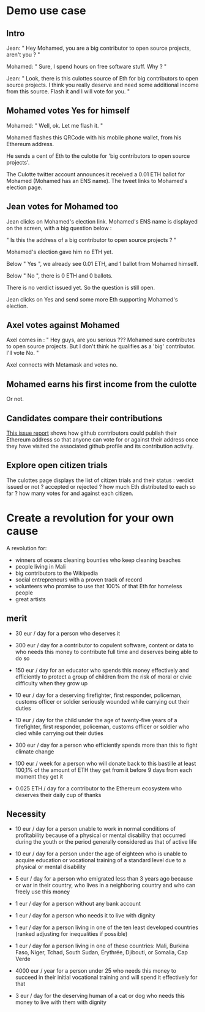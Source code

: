# Demo use case

## Intro

Jean: " Hey Mohamed, you are a big contributor to open source projects, aren't you ? "

Mohamed: " Sure, I spend hours on free software stuff. Why ? "

Jean: " Look, there is this culottes source of Eth for big contributors to open source projects. I think you really deserve and need some additional income from this source. Flash it and I will vote for you. "

## Mohamed votes Yes for himself

Mohamed: " Well, ok. Let me flash it. "

Mohamed flashes this QRCode with his mobile phone wallet, from his Ethereum address.

He sends a cent of Eth to the culotte for 'big contributors to open source projects'.

The Culotte twitter account announces it received a 0.01 ETH ballot for Mohamed (Mohamed has an ENS name). The tweet links to Mohamed's election page.

## Jean votes for Mohamed too

Jean clicks on Mohamed's election link. Mohamed's ENS name is displayed on the screen, with a big question below :

" Is this the address of a big contributor to open source projects ? "

Mohamed's election gave him no ETH yet.

Below " Yes ", we already see 0.01 ETH, and 1 ballot from Mohamed himself.

Below " No ", there is 0 ETH and 0 ballots.

There is no verdict issued yet. So the question is still open.

Jean clicks on Yes and send some more Eth supporting Mohamed's election.

## Axel votes against Mohamed

Axel comes in : " Hey guys, are you serious ??? Mohamed sure contributes to open source projects. But I don't think he qualifies as a 'big' contributor. I'll vote No. "

Axel connects with Metamask and votes no.

## Mohamed earns his first income from the culotte

Or not.

## Candidates compare their contributions

[This issue report](https://github.com/Siggg/culottes/issues/1) shows how github contributors could publish their Ethereum address so that anyone can vote for or against their address once they have visited the associated github profile and its contribution activity.

## Explore open citizen trials

The culottes page displays the list of citizen trials and their status : verdict issued or not ? accepted or rejected ? how much Eth distributed to each so far ? how many votes for and against each citizen.

# Create a revolution for your own cause

A revolution for:

* winners of oceans cleaning bounties who keep cleaning beaches
* people living in Mali
* big contributors to the Wikipedia
* social entrepreneurs with a proven track of record
* volunteers who promise to use that 100% of that Eth for homeless people
* great artists

## merit

* 30 eur / day for a person who deserves it

* 300 eur / day for a contributor to copulent software, content or data to who needs this money to  contribute full time and deserves being able to do so

* 150 eur / day for an educator who spends this money effectively and efficiently to protect a group of children from the risk of moral or civic difficulty when they grow up

* 10 eur / day for a deserving firefighter, first responder, policeman, customs officer or soldier seriously wounded while carrying out their duties

* 10 eur / day for the child under the age of twenty-five years of a firefighter, first responder, policeman, customs officer or soldier who died while carrying out their duties

* 300 eur / day for a person who efficiently spends more than this to fight climate change

* 100 eur / week for a person who will donate back to this bastille at least 100,1% of the amount of ETH they get from it before 9 days from each moment they get it

* 0.025 ETH / day for a contributor to the Ethereum ecosystem who deserves their daily cup of thanks

## Necessity 

* 10 eur / day for a person unable to work in normal conditions of profitability because of a physical or mental disability that occurred during the youth or the period generally considered as that of active life

* 10 eur / day for a person under the age of eighteen who is unable to acquire education or vocational training of a standard level due to a physical or mental disability

* 5 eur / day for a person who emigrated less than 3 years ago because or war in their country, who lives in a neighboring country and who can freely use this money

* 1 eur / day for a person without any bank account

* 1 eur / day for a person who needs it to live with dignity

* 1 eur / day for a person living in one of the ten least developed countries (ranked adjusting for inequalities if possible)

* 1 eur / day for a person living in one of these countries: Mali, Burkina Faso, Niger, Tchad, South Sudan, Érythrée, Djibouti, or Somalia, Cap Verde

* 4000 eur / year for a person under 25 who needs this money to succeed in their initial vocational training and will spend it effectively for that

* 3 eur / day for the deserving human of a cat or dog who needs this money to live with them with dignity
